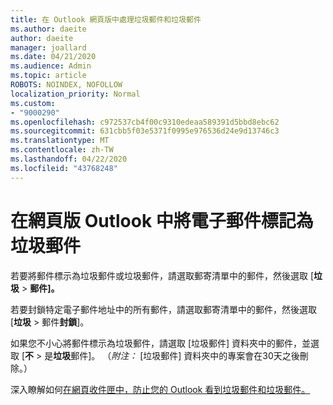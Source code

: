 ```yaml
---
title: 在 Outlook 網頁版中處理垃圾郵件和垃圾郵件
ms.author: daeite
author: daeite
manager: joallard
ms.date: 04/21/2020
ms.audience: Admin
ms.topic: article
ROBOTS: NOINDEX, NOFOLLOW
localization_priority: Normal
ms.custom:
- "9000290"
ms.openlocfilehash: c972537cb4f00c9310edeaa589391d5bbd8ebc62
ms.sourcegitcommit: 631cbb5f03e5371f0995e976536d24e9d13746c3
ms.translationtype: MT
ms.contentlocale: zh-TW
ms.lasthandoff: 04/22/2020
ms.locfileid: "43768248"
---
```

# <a name="mark-email-messages-as-junk-in-outlook-on-the-web"></a>在網頁版 Outlook 中將電子郵件標記為垃圾郵件

若要將郵件標示為垃圾郵件或垃圾郵件，請選取郵寄清單中的郵件，然後選取 [**垃圾** > **郵件]。**

若要封鎖特定電子郵件地址中的所有郵件，請選取郵寄清單中的郵件，然後選取 [**垃圾** > 郵件**封鎖**]。

如果您不小心將郵件標示為垃圾郵件，請選取 [垃圾郵件] 資料夾中的郵件，並選取 [**不** > 是**垃圾**郵件]。 （*附注：* [垃圾郵件] 資料夾中的專案會在30天之後刪除。）

深入瞭解如何[在網頁收件匣中，防止您的 Outlook 看到垃圾郵件和垃圾郵件。](https://support.office.com/article/db786e79-54e2-40cc-904f-d89d57b7f41d)